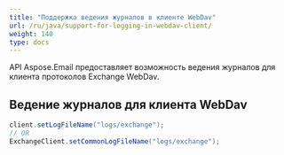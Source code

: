 ```yaml
---
title: "Поддержка ведения журналов в клиенте WebDav"
url: /ru/java/support-for-logging-in-webdav-client/
weight: 140
type: docs
---
```



API Aspose.Email предоставляет возможность ведения журналов для клиента протоколов Exchange WebDav.
## **Ведение журналов для клиента WebDav**


~~~Java
client.setLogFileName("logs/exchange");
// OR
ExchangeClient.setCommonLogFileName("logs/exchange");
~~~